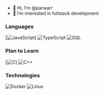 - 👋 Hi, I’m @parwarr
- 👀 I’m interested in fullstack development
### Languages

[![JavaScript](https://img.shields.io/badge/-JavaScript-000?&logo=JavaScript&logoColor=ddc508)]
![TypeScript](https://img.shields.io/badge/-TypeScript-000?&logo=TypeScript&logoColor=007ACC)
![SQL](https://img.shields.io/badge/-SQL-000?&logo=MySQL&logoColor=4479A1)

### Plan to Learn

[![C](https://img.shields.io/badge/-C-000?&logo=C)]
![C++](https://img.shields.io/badge/-C++-000?&logo=c%2b%2b&logoColor=00599C)

### Technologies

![Docker](https://img.shields.io/badge/-Docker-000?&logo=Docker)
![Linux](https://img.shields.io/badge/-Linux-000?&logo=Linux&logoColor=FCC624)
